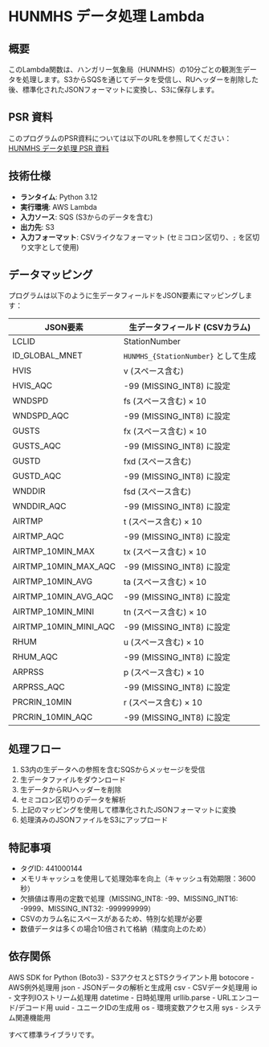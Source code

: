 # HUNMHS データ処理 Lambda

## 概要
このLambda関数は、ハンガリー気象局（HUNMHS）の10分ごとの観測生データを処理します。S3からSQSを通じてデータを受信し、RUヘッダーを削除した後、標準化されたJSONフォーマットに変換し、S3に保存します。

## PSR 資料
このプログラムのPSR資料については以下のURLを参照してください：
[HUNMHS データ処理 PSR 資料](https://docs.google.com/spreadsheets/d/11X06dqibNCYOstbVhfgnNBuZ2cbdI9NOr6g13mUYSG4/edit?gid=1848697441#gid=1848697441)

## 技術仕様
- **ランタイム**: Python 3.12
- **実行環境**: AWS Lambda
- **入力ソース**: SQS (S3からのデータを含む)
- **出力先**: S3
- **入力フォーマット**: CSVライクなフォーマット (セミコロン区切り、`;` を区切り文字として使用)

## データマッピング
プログラムは以下のように生データフィールドをJSON要素にマッピングします：

| JSON要素 | 生データフィールド (CSVカラム) |
|--------------|----------------|
| LCLID | StationNumber |
| ID_GLOBAL_MNET | `HUNMHS_{StationNumber}` として生成 |
| HVIS | v (スペース含む) |
| HVIS_AQC | -99 (MISSING_INT8) に設定 |
| WNDSPD | fs (スペース含む) × 10 |
| WNDSPD_AQC | -99 (MISSING_INT8) に設定 |
| GUSTS | fx (スペース含む) × 10 |
| GUSTS_AQC | -99 (MISSING_INT8) に設定 |
| GUSTD | fxd (スペース含む) |
| GUSTD_AQC | -99 (MISSING_INT8) に設定 |
| WNDDIR | fsd (スペース含む) |
| WNDDIR_AQC | -99 (MISSING_INT8) に設定 |
| AIRTMP | t (スペース含む) × 10 |
| AIRTMP_AQC | -99 (MISSING_INT8) に設定 |
| AIRTMP_10MIN_MAX | tx (スペース含む) × 10 |
| AIRTMP_10MIN_MAX_AQC | -99 (MISSING_INT8) に設定 |
| AIRTMP_10MIN_AVG | ta (スペース含む) × 10 |
| AIRTMP_10MIN_AVG_AQC | -99 (MISSING_INT8) に設定 |
| AIRTMP_10MIN_MINI | tn (スペース含む) × 10 |
| AIRTMP_10MIN_MINI_AQC | -99 (MISSING_INT8) に設定 |
| RHUM | u (スペース含む) × 10 |
| RHUM_AQC | -99 (MISSING_INT8) に設定 |
| ARPRSS | p (スペース含む) × 10 |
| ARPRSS_AQC | -99 (MISSING_INT8) に設定 |
| PRCRIN_10MIN | r (スペース含む) × 10 |
| PRCRIN_10MIN_AQC | -99 (MISSING_INT8) に設定 |

## 処理フロー
1. S3内の生データへの参照を含むSQSからメッセージを受信
2. 生データファイルをダウンロード
3. 生データからRUヘッダーを削除
4. セミコロン区切りのデータを解析
5. 上記のマッピングを使用して標準化されたJSONフォーマットに変換
6. 処理済みのJSONファイルをS3にアップロード

## 特記事項
- タグID: 441000144
- メモリキャッシュを使用して処理効率を向上（キャッシュ有効期限：3600秒）
- 欠損値は専用の定数で処理（MISSING_INT8: -99、MISSING_INT16: -9999、MISSING_INT32: -999999999）
- CSVのカラム名にスペースがあるため、特別な処理が必要
- 数値データは多くの場合10倍されて格納（精度向上のため）

## 依存関係
AWS SDK for Python (Boto3) - S3アクセスとSTSクライアント用
botocore - AWS例外処理用
json - JSONデータの解析と生成用
csv - CSVデータ処理用
io - 文字列IOストリーム処理用
datetime - 日時処理用
urllib.parse - URLエンコード/デコード用
uuid - ユニークIDの生成用
os - 環境変数アクセス用
sys - システム関連機能用

すべて標準ライブラリです。